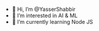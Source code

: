 - 👋 Hi, I’m @YasserShabbir
- 👀 I’m interested in AI & ML
- 🌱 I’m currently learning Node JS
<!-- - 💞️ I’m looking to collaborate on ... -->
<!-- - 📫 How to reach me ... -->

<!---
YasserShabbir/YasserShabbir is a ✨ special ✨ repository because its `README.md` (this file) appears on your GitHub profile.
You can click the Preview link to take a look at your changes.
--->
